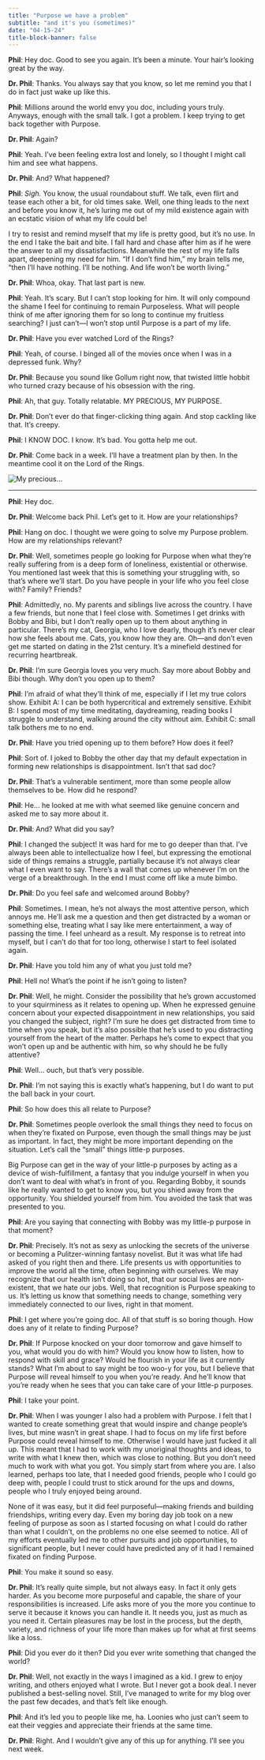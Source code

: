 ```yaml
---
title: "Purpose we have a problem"
subtitle: "and it's you (sometimes)"
date: "04-15-24"
title-block-banner: false
---
```


**Phil**: Hey doc. Good to see you again. It’s been a minute. Your hair’s looking great by the way.

**Dr. Phil**: Thanks. You always say that you know, so let me remind you that I do in fact just wake up like this.

**Phil**: Millions around the world envy you doc, including yours truly. Anyways, enough with the small talk. I got a problem. I keep trying to get back together with Purpose.

**Dr. Phil**: Again?

**Phil**: Yeah. I’ve been feeling extra lost and lonely, so I thought I might call him and see what happens.

**Dr. Phil**: And? What happened?

**Phil**: *Sigh.* You know, the usual roundabout stuff. We talk, even flirt and tease each other a bit, for old times sake. Well, one thing leads to the next and before you know it, he’s luring me out of my mild existence again with an ecstatic vision of what my life could be!

I try to resist and remind myself that my life is pretty good, but it’s no use. In the end I take the bait and bite. I fall hard and chase after him as if he were the answer to all my dissatisfactions. Meanwhile the rest of my life falls apart, deepening my need for him. “If I don’t find him,” my brain tells me, “then I’ll have nothing. I’ll be nothing. And life won’t be worth living.”

**Dr. Phil**: Whoa, okay. That last part is new.

**Phil**: Yeah. It’s scary. But I can’t stop looking for him. It will only compound the shame I feel for continuing to remain Purposeless. What will people think of me after ignoring them for so long to continue my fruitless searching? I just can’t—I won’t stop until Purpose is a part of my life.

**Dr. Phil**: Have you ever watched Lord of the Rings?

**Phil**: Yeah, of course. I binged all of the movies once when I was in a depressed funk. Why?

**Dr. Phil**: Because you sound like Gollum right now, that twisted little hobbit who turned crazy because of his obsession with the ring.

**Phil**: Ah, that guy. Totally relatable. MY PRECIOUS, MY PURPOSE.

**Dr. Phil**: Don’t ever do that finger-clicking thing again. And stop cackling like that. It’s creepy.

**Phil**: I KNOW DOC. I know. It’s bad. You gotta help me out.

**Dr. Phil**: Come back in a week. I’ll have a treatment plan by then. In the meantime cool it on the Lord of the Rings.

![My precious…](https://substackcdn.com/image/fetch/w_1456,c_limit,f_webp,q_auto:good,fl_progressive:steep/https%3A%2F%2Fsubstack-post-media.s3.amazonaws.com%2Fpublic%2Fimages%2F918658b4-8f0e-42d6-8a29-03d597928133_500x552.jpeg)

------------------------------------------------------------------------

**Phil**: Hey doc.

**Dr. Phil**: Welcome back Phil. Let’s get to it. How are your relationships?

**Phil**: Hang on doc. I thought we were going to solve my Purpose problem. How are my relationships relevant?

**Dr. Phil**: Well, sometimes people go looking for Purpose when what they’re really suffering from is a deep form of loneliness, existential or otherwise. You mentioned last week that this is something your struggling with, so that’s where we’ll start. Do you have people in your life who you feel close with? Family? Friends?

**Phil**: Admittedly, no. My parents and siblings live across the country. I have a few friends, but none that I feel close with. Sometimes I get drinks with Bobby and Bibi, but I don’t really open up to them about anything in particular. There’s my cat, Georgia, who I love dearly, though it’s never clear how she feels about me. Cats, you know how they are. Oh—and don’t even get me started on dating in the 21st century. It’s a minefield destined for recurring heartbreak.

**Dr. Phil**: I’m sure Georgia loves you very much. Say more about Bobby and Bibi though. Why don’t you open up to them?

**Phil**: I’m afraid of what they’ll think of me, especially if I let my true colors show. Exhibit A: I can be both hypercritical and extremely sensitive. Exhibit B: I spend most of my time meditating, daydreaming, reading books I struggle to understand, walking around the city without aim. Exhibit C: small talk bothers me to no end.

**Dr. Phil**: Have you tried opening up to them before? How does it feel?

**Phil**: Sort of. I joked to Bobby the other day that my default expectation in forming new relationships is disappointment. Isn’t that sad doc?

**Dr. Phil**: That’s a vulnerable sentiment, more than some people allow themselves to be. How did he respond?

**Phil**: He… he looked at me with what seemed like genuine concern and asked me to say more about it.

**Dr. Phil**: And? What did you say?

**Phil**: I changed the subject! It was hard for me to go deeper than that. I’ve always been able to intellectualize how I feel, but expressing the emotional side of things remains a struggle, partially because it’s not always clear what I even want to say. There’s a wall that comes up whenever I’m on the verge of a breakthrough. In the end I must come off like a mute bimbo.

**Dr. Phil**: Do you feel safe and welcomed around Bobby?

**Phil**: Sometimes. I mean, he’s not always the most attentive person, which annoys me. He’ll ask me a question and then get distracted by a woman or something else, treating what I say like mere entertainment, a way of passing the time. I feel unheard as a result. My response is to retreat into myself, but I can’t do that for too long, otherwise I start to feel isolated again.

**Dr. Phil**: Have you told him any of what you just told me?

**Phil**: Hell no! What’s the point if he isn’t going to listen?

**Dr. Phil**: Well, he might. Consider the possibility that he’s grown accustomed to your squirminess as it relates to opening up. When he expressed genuine concern about your expected disappointment in new relationships, you said you changed the subject, right? I’m sure he does get distracted from time to time when you speak, but it’s also possible that he’s used to you distracting yourself from the heart of the matter. Perhaps he’s come to expect that you won’t open up and be authentic with him, so why should he be fully attentive?

**Phil**: Well… ouch, but that’s very possible.

**Dr. Phil**: I’m not saying this is exactly what’s happening, but I do want to put the ball back in your court.

**Phil**: So how does this all relate to Purpose?

**Dr. Phil**: Sometimes people overlook the small things they need to focus on when they’re fixated on Purpose, even though the small things may be just as important. In fact, they might be more important depending on the situation. Let’s call the “small” things little-p purposes.

Big Purpose can get in the way of your little-p purposes by acting as a device of wish-fulfillment, a fantasy that you indulge yourself in when you don’t want to deal with what’s in front of you. Regarding Bobby, it sounds like he really wanted to get to know you, but you shied away from the opportunity. You shielded yourself from him. You avoided the task that was presented to you.

**Phil**: Are you saying that connecting with Bobby was my little-p purpose in that moment?

**Dr. Phil**: Precisely. It’s not as sexy as unlocking the secrets of the universe or becoming a Pulitzer-winning fantasy novelist. But it was what life had asked of you right then and there. Life presents us with opportunities to improve the world all the time, often beginning with ourselves. We may recognize that our health isn’t doing so hot, that our social lives are non-existent, that we hate our jobs. Well, that recognition is Purpose speaking to us. It’s letting us know that something needs to change, something very immediately connected to our lives, right in that moment.

**Phil**: I get where you’re going doc. All of that stuff is so boring though. How does any of it relate to finding Purpose?

**Dr. Phil**: If Purpose knocked on your door tomorrow and gave himself to you, what would you do with him? Would you know how to listen, how to respond with skill and grace? Would he flourish in your life as it currently stands? What I’m about to say might be too woo-y for you, but I believe that Purpose will reveal himself to you when you’re ready. And he’ll know that you’re ready when he sees that you can take care of your little-p purposes.

**Phil**: I take your point.

**Dr. Phil**: When I was younger I also had a problem with Purpose. I felt that I wanted to create something great that would inspire and change people’s lives, but mine wasn’t in great shape. I had to focus on my life first before Purpose could reveal himself to me. Otherwise I would have just fucked it all up. This meant that I had to work with my unoriginal thoughts and ideas, to write with what I knew then, which was close to nothing. But you don’t need much to work with what you got. You simply start from where you are. I also learned, perhaps too late, that I needed good friends, people who I could go deep with, people I could trust to stick around for the ups and downs, people who I truly enjoyed being around.

None of it was easy, but it did feel purposeful—making friends and building friendships, writing every day. Even my boring day job took on a new feeling of purpose as soon as I started focusing on what I could do rather than what I couldn’t, on the problems no one else seemed to notice. All of my efforts eventually led me to other pursuits and job opportunities, to significant people, but I never could have predicted any of it had I remained fixated on finding Purpose.

**Phil**: You make it sound so easy.

**Dr. Phil**: It’s really quite simple, but not always easy. In fact it only gets harder. As you become more purposeful and capable, the share of your responsibilities is increased. Life asks more of you the more you continue to serve it because it knows you can handle it. It needs you, just as much as you need it. Certain pleasures may be lost in the process, but the depth, variety, and richness of your life more than makes up for what at first seems like a loss.

**Phil**: Did you ever do it then? Did you ever write something that changed the world?

**Dr. Phil**: Well, not exactly in the ways I imagined as a kid. I grew to enjoy writing, and others enjoyed what I wrote. But I never got a book deal. I never published a best-selling novel. Still, I’ve managed to write for my blog over the past few decades, and that’s felt like enough.

**Phil**: And it’s led you to people like me, ha. Loonies who just can’t seem to eat their veggies and appreciate their friends at the same time.

**Dr. Phil**: Right. And I wouldn’t give any of this up for anything. I’ll see you next week.
